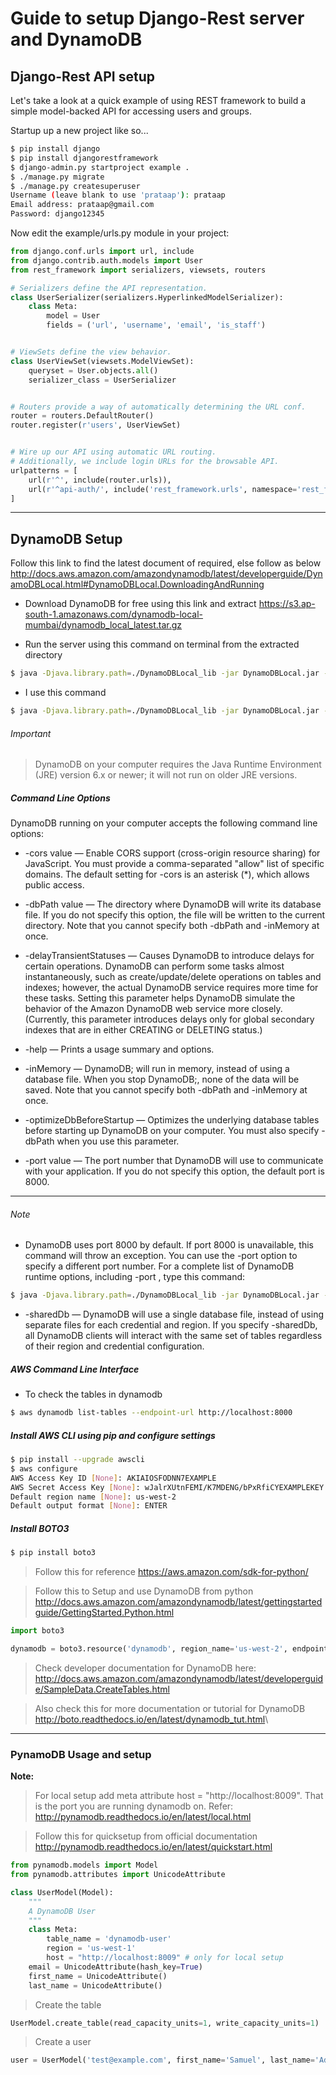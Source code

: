 # Guide to setup Django-Rest server and DynamoDB

## Django-Rest API setup

Let's take a look at a quick example of using REST framework to build a simple model-backed API for accessing users and groups.

Startup up a new project like so...
```bash
$ pip install django
$ pip install djangorestframework
$ django-admin.py startproject example .
$ ./manage.py migrate
$ ./manage.py createsuperuser
Username (leave blank to use 'prataap'): prataap
Email address: prataap@gmail.com
Password: django12345
```

Now edit the example/urls.py module in your project:
```python
from django.conf.urls import url, include
from django.contrib.auth.models import User
from rest_framework import serializers, viewsets, routers

# Serializers define the API representation.
class UserSerializer(serializers.HyperlinkedModelSerializer):
    class Meta:
        model = User
        fields = ('url', 'username', 'email', 'is_staff')


# ViewSets define the view behavior.
class UserViewSet(viewsets.ModelViewSet):
    queryset = User.objects.all()
    serializer_class = UserSerializer


# Routers provide a way of automatically determining the URL conf.
router = routers.DefaultRouter()
router.register(r'users', UserViewSet)


# Wire up our API using automatic URL routing.
# Additionally, we include login URLs for the browsable API.
urlpatterns = [
    url(r'^', include(router.urls)),
    url(r'^api-auth/', include('rest_framework.urls', namespace='rest_framework'))
]
```

---

## DynamoDB Setup

Follow this link to find the latest document of required, else follow as below
<http://docs.aws.amazon.com/amazondynamodb/latest/developerguide/DynamoDBLocal.html#DynamoDBLocal.DownloadingAndRunning>

+ Download DynamoDB for free using this link and extract
  <https://s3.ap-south-1.amazonaws.com/dynamodb-local-mumbai/dynamodb_local_latest.tar.gz>

+ Run the server using this command on terminal from the extracted directory 
```bash
$ java -Djava.library.path=./DynamoDBLocal_lib -jar DynamoDBLocal.jar -sharedDb
```

+ I use this command
```bash
$ java -Djava.library.path=./DynamoDBLocal_lib -jar DynamoDBLocal.jar -sharedDb -inMemory -port 8008
```
###### Important
> DynamoDB on your computer requires the Java Runtime Environment (JRE) version 6.x or newer; it will not run on older JRE versions.

##### Command Line Options

DynamoDB running on your computer accepts the following command line options:

+ -cors value — Enable CORS support (cross-origin resource sharing) for JavaScript. You must provide a comma-separated "allow" list of specific domains. The default setting for -cors is an asterisk (*), which allows public access.

+ -dbPath value — The directory where DynamoDB will write its database file. If you do not specify this option, the file will be written to the current directory. Note that you cannot specify both -dbPath and -inMemory at once.
+ -delayTransientStatuses — Causes DynamoDB to introduce delays for certain operations. DynamoDB can perform some tasks almost instantaneously, such as create/update/delete operations on tables and indexes; however, the actual DynamoDB service requires more time for these tasks. Setting this parameter helps DynamoDB simulate the behavior of the Amazon DynamoDB web service more closely. (Currently, this parameter introduces delays only for global secondary indexes that are in either CREATING or DELETING status.)
+ -help — Prints a usage summary and options.
+ -inMemory — DynamoDB; will run in memory, instead of using a database file. When you stop DynamoDB;, none of the data will be saved. Note that you cannot specify both -dbPath and -inMemory at once.
+ -optimizeDbBeforeStartup — Optimizes the underlying database tables before starting up DynamoDB on your computer. You must also specify -dbPath when you use this parameter.
+ -port value — The port number that DynamoDB will use to communicate with your application. If you do not specify this option, the default port is 8000.

---

###### Note
+ DynamoDB uses port 8000 by default. If port 8000 is unavailable, this command will throw an exception. You can use the -port option to specify a different port number. For a complete list of DynamoDB runtime options, including -port , type this command:
```bash
$ java -Djava.library.path=./DynamoDBLocal_lib -jar DynamoDBLocal.jar -help
```
+ -sharedDb — DynamoDB will use a single database file, instead of using separate files for each credential and region. If you specify -sharedDb, all DynamoDB clients will interact with the same set of tables regardless of their region and credential configuration.


##### AWS Command Line Interface
 - To check the tables in dynamodb
```bash
$ aws dynamodb list-tables --endpoint-url http://localhost:8000
```

##### Install AWS CLI using pip and configure settings
```bash
$ pip install --upgrade awscli
$ aws configure
AWS Access Key ID [None]: AKIAIOSFODNN7EXAMPLE
AWS Secret Access Key [None]: wJalrXUtnFEMI/K7MDENG/bPxRfiCYEXAMPLEKEY
Default region name [None]: us-west-2
Default output format [None]: ENTER
```

##### Install BOTO3
```bash
$ pip install boto3
```

> Follow this for reference https://aws.amazon.com/sdk-for-python/

> Follow this to Setup and use DynamoDB from python 
> <http://docs.aws.amazon.com/amazondynamodb/latest/gettingstartedguide/GettingStarted.Python.html>


```python
import boto3

dynamodb = boto3.resource('dynamodb', region_name='us-west-2', endpoint_url="http://localhost:8000")
```

> Check developer documentation for DynamoDB here:
> <http://docs.aws.amazon.com/amazondynamodb/latest/developerguide/SampleData.CreateTables.html>

> Also check this for more documentation or tutorial for DynamoDB
> <http://boto.readthedocs.io/en/latest/dynamodb_tut.html>\

 
---

### PynamoDB Usage and setup

**Note:**
> For local setup add meta attribute host = "http://localhost:8009". That is the port you are running dynamodb on. Refer: <http://pynamodb.readthedocs.io/en/latest/local.html>


> Follow this for quicksetup from official documentation <http://pynamodb.readthedocs.io/en/latest/quickstart.html>

```python
from pynamodb.models import Model
from pynamodb.attributes import UnicodeAttribute

class UserModel(Model):
    """
    A DynamoDB User
    """
    class Meta:
        table_name = 'dynamodb-user'
        region = 'us-west-1'
        host = "http://localhost:8009" # only for local setup
    email = UnicodeAttribute(hash_key=True)
    first_name = UnicodeAttribute()
    last_name = UnicodeAttribute()
```

> Create the table

```python
UserModel.create_table(read_capacity_units=1, write_capacity_units=1)
```

> Create a user

```python
user = UserModel('test@example.com', first_name='Samuel', last_name='Adams')
```